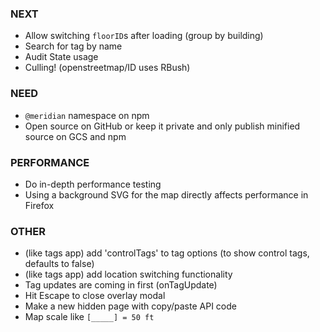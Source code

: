 ### NEXT

- Allow switching `floorID`s after loading (group by building)
- Search for tag by name
- Audit State usage
- Culling! (openstreetmap/ID uses RBush)

### NEED

- `@meridian` namespace on npm
- Open source on GitHub or keep it private and only publish minified source on
  GCS and npm

### PERFORMANCE

- Do in-depth performance testing
- Using a background SVG for the map directly affects performance in Firefox

### OTHER

- (like tags app) add 'controlTags' to tag options (to show control tags, defaults to false)
- (like tags app) add location switching functionality
- Tag updates are coming in first (onTagUpdate)
- Hit Escape to close overlay modal
- Make a new hidden page with copy/paste API code
- Map scale like `[_____] = 50 ft`

